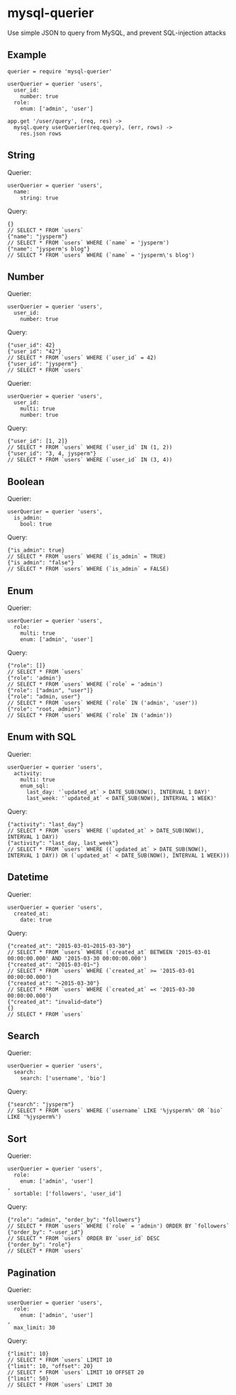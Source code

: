 # mysql-querier
Use simple JSON to query from MySQL, and prevent SQL-injection attacks

## Example

    querier = require 'mysql-querier'

    userQuerier = querier 'users',
      user_id:
        number: true
      role:
        enum: ['admin', 'user']

    app.get '/user/query', (req, res) ->
      mysql.query userQuerier(req.query), (err, rows) ->
        res.json rows

## String

Querier:

    userQuerier = querier 'users',
      name:
        string: true

Query:

    {}
    // SELECT * FROM `users`
    {"name": "jysperm"}
    // SELECT * FROM `users` WHERE (`name` = 'jysperm')
    {"name": "jysperm's blog"}
    // SELECT * FROM `users` WHERE (`name` = 'jysperm\'s blog')

## Number

Querier:

    userQuerier = querier 'users',
      user_id:
        number: true

Query:

    {"user_id": 42}
    {"user_id": "42"}
    // SELECT * FROM `users` WHERE (`user_id` = 42)
    {"user_id": "jysperm"}
    // SELECT * FROM `users`

Querier:

    userQuerier = querier 'users',
      user_id:
        multi: true
        number: true

Query:

    {"user_id": [1, 2]}
    // SELECT * FROM `users` WHERE (`user_id` IN (1, 2))
    {"user_id": "3, 4, jysperm"}
    // SELECT * FROM `users` WHERE (`user_id` IN (3, 4))

## Boolean

Querier:

    userQuerier = querier 'users',
      is_admin:
        bool: true

Query:

    {"is_admin": true}
    // SELECT * FROM `users` WHERE (`is_admin` = TRUE)
    {"is_admin": "false"}
    // SELECT * FROM `users` WHERE (`is_admin` = FALSE)

## Enum

Querier:

    userQuerier = querier 'users',
      role:
        multi: true
        enum: ['admin', 'user']

Query:

    {"role": []}
    // SELECT * FROM `users`
    {"role": 'admin'}
    // SELECT * FROM `users` WHERE (`role` = 'admin')
    {"role": ["admin", "user"]}
    {"role": "admin, user"}
    // SELECT * FROM `users` WHERE (`role` IN ('admin', 'user'))
    {"role": "root, admin"}
    // SELECT * FROM `users` WHERE (`role` IN ('admin'))

## Enum with SQL

Querier:

    userQuerier = querier 'users',
      activity:
        multi: true
        enum_sql:
          last_day: '`updated_at` > DATE_SUB(NOW(), INTERVAL 1 DAY)'
          last_week: '`updated_at` < DATE_SUB(NOW(), INTERVAL 1 WEEK)'

Query:

    {"activity": "last_day"}
    // SELECT * FROM `users` WHERE (`updated_at` > DATE_SUB(NOW(), INTERVAL 1 DAY))
    {"activity": "last_day, last_week"}
    // SELECT * FROM `users` WHERE ((`updated_at` > DATE_SUB(NOW(), INTERVAL 1 DAY)) OR (`updated_at` < DATE_SUB(NOW(), INTERVAL 1 WEEK)))

## Datetime

Querier:

    userQuerier = querier 'users',
      created_at:
        date: true

Query:

    {"created_at": "2015-03-01~2015-03-30"}
    // SELECT * FROM `users` WHERE (`created_at` BETWEEN '2015-03-01 00:00:00.000' AND '2015-03-30 00:00:00.000')
    {"created_at": "2015-03-01~"}
    // SELECT * FROM `users` WHERE (`created_at` >= '2015-03-01 00:00:00.000')
    {"created_at": "~2015-03-30"}
    // SELECT * FROM `users` WHERE (`created_at` =< '2015-03-30 00:00:00.000')
    {"created_at": "invalid~date"}
    {}
    // SELECT * FROM `users`

## Search

Querier:

    userQuerier = querier 'users',
      search:
        search: ['username', 'bio']

Query:

    {"search": "jysperm"}
    // SELECT * FROM `users` WHERE (`username` LIKE '%jysperm%' OR `bio` LIKE '%jysperm%')

## Sort

Querier:

    userQuerier = querier 'users',
      role:
        enum: ['admin', 'user']
    ,
      sortable: ['followers', 'user_id']

Query:

    {"role": "admin", "order_by": "followers"}
    // SELECT * FROM `users` WHERE (`role` = 'admin') ORDER BY `followers`
    {"order_by": "-user_id"}
    // SELECT * FROM `users` ORDER BY `user_id` DESC
    {"order_by": "role"}
    // SELECT * FROM `users`

## Pagination

Querier:

    userQuerier = querier 'users',
      role:
        enum: ['admin', 'user']
    ,
      max_limit: 30

Query:

    {"limit": 10}
    // SELECT * FROM `users` LIMIT 10
    {"limit": 10, "offset": 20}
    // SELECT * FROM `users` LIMIT 10 OFFSET 20
    {"limit": 50}
    // SELECT * FROM `users` LIMIT 30
